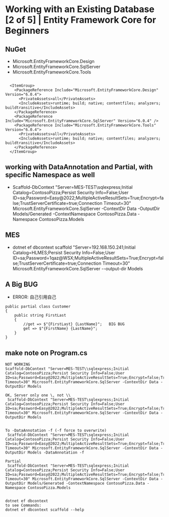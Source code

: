 # Working with an Existing Database [2 of 5] | Entity Framework Core for Beginners

## NuGet
- Microsoft.EntityFrameworkCore.Design
- Microsoft.EntityFrameworkCore.SqlServer
- Microsoft.EntityFrameworkCore.Tools

```

  <ItemGroup>
    <PackageReference Include="Microsoft.EntityFrameworkCore.Design" Version="6.0.4">
      <PrivateAssets>all</PrivateAssets>
      <IncludeAssets>runtime; build; native; contentfiles; analyzers; buildtransitive</IncludeAssets>
    </PackageReference>
    <PackageReference Include="Microsoft.EntityFrameworkCore.SqlServer" Version="6.0.4" />
    <PackageReference Include="Microsoft.EntityFrameworkCore.Tools" Version="6.0.4">
      <PrivateAssets>all</PrivateAssets>
      <IncludeAssets>runtime; build; native; contentfiles; analyzers; buildtransitive</IncludeAssets>
    </PackageReference>
  </ItemGroup>
 ``` 

## working with DataAnnotation and Partial, with specific Namespace as well
-  Scaffold-DbContext "Server=MES-TEST\sqlexpress;Initial Catalog=ContosoPizza;Persist Security Info=False;User ID=sa;Password=Easy@2022;MultipleActiveResultSets=True;Encrypt=false;TrustServerCertificate=true;Connection Timeout=30" Microsoft.EntityFrameworkCore.SqlServer -ContextDir Data -OutputDir Models/Generated -ContextNamespace ContosoPizza.Data -Namespace ContosoPizza.Models


## MES 
- dotnet ef dbcontext scaffold "Server=192.168.150.241;Initial Catalog=HLMES;Persist Security Info=False;User ID=sa;Password=1qaz@WSX;MultipleActiveResultSets=True;Encrypt=false;TrustServerCertificate=true;Connection Timeout=30" Microsoft.EntityFrameworkCore.SqlServer --output-dir Models

## A Big BUG
- ERROR: 自己引用自己

```
public partial class Customer
{
    public string FirstLast
    {
        //get => $"{FirstLast} {LastName}";   BIG BUG
        get => $"{FirstName} {LastName}";
    }
}

```




## make note on Program.cs
```
NOT WORKING 
Scaffold-DbContext "Server=MES-TEST\\sqlexpress;Initial Catalog=ContosoPizza;Persist Security Info=False;User ID=sa;Password=Easy@2022;MultipleActiveResultSets=True;Encrypt=false;TrustServerCertificate=true;Connection Timeout=30" Microsoft.EntityFrameworkCore.SqlServer -ContextDir Data -OutputDir Models
 
OK, Server only one \, not \\
 Scaffold-DbContext "Server=MES-TEST\sqlexpress;Initial Catalog=ContosoPizza;Persist Security Info=False;User ID=sa;Password=Easy@2022;MultipleActiveResultSets=True;Encrypt=false;TrustServerCertificate=true;Connection Timeout=30" Microsoft.EntityFrameworkCore.SqlServer -ContextDir Data -OutputDir Models
 

To -DataAnnotation -f (-f force to overwrite)
 Scaffold-DbContext "Server=MES-TEST\sqlexpress;Initial Catalog=ContosoPizza;Persist Security Info=False;User ID=sa;Password=Easy@2022;MultipleActiveResultSets=True;Encrypt=false;TrustServerCertificate=true;Connection Timeout=30" Microsoft.EntityFrameworkCore.SqlServer -ContextDir Data -OutputDir Models -DataAnnotation -f

Partial
 Scaffold-DbContext "Server=MES-TEST\sqlexpress;Initial Catalog=ContosoPizza;Persist Security Info=False;User ID=sa;Password=Easy@2022;MultipleActiveResultSets=True;Encrypt=false;TrustServerCertificate=true;Connection Timeout=30" Microsoft.EntityFrameworkCore.SqlServer -ContextDir Data -OutputDir Models/Generated -ContextNamespace ContosoPizza.Data -Namespace ContosoPizza.Models


dotnet ef dbcontext 
to see Commands:
dotnet ef dbcontext scaffold --help

```
